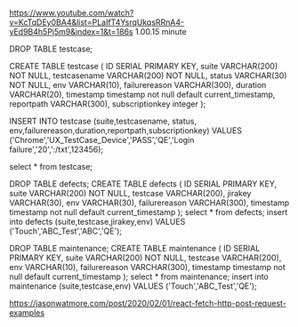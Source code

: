 https://www.youtube.com/watch?v=KcTqDEy0BA4&list=PLaIfT4YsrqUkqsRRnA4-yEd9B4h5Pj5m9&index=1&t=186s
1.00.15 minute

DROP TABLE testcase;

CREATE TABLE testcase (
ID SERIAL PRIMARY KEY,
suite VARCHAR(200) NOT NULL,
testcasename VARCHAR(200) NOT NULL,
status VARCHAR(30) NOT NULL,
env VARCHAR(10),
failurereason VARCHAR(300),
duration VARCHAR(20),
timestamp timestamp not null default current_timestamp,
reportpath VARCHAR(300),
subscriptionkey integer
);

INSERT INTO testcase
(suite,testcasename, status, env,failurereason,duration,reportpath,subscriptionkey)
VALUES
('Chrome','UX_TestCase_Device','PASS','QE','Login failure','20',':/txt',123456);

select \* from testcase;

DROP TABLE defects;
CREATE TABLE defects (
ID SERIAL PRIMARY KEY,
suite VARCHAR(200) NOT NULL,
testcase VARCHAR(200),
jirakey VARCHAR(30),
env VARCHAR(30),
failurereason VARCHAR(300),
timestamp timestamp not null default current_timestamp
);
select \* from defects;
insert into defects (suite,testcase,jirakey,env) VALUES ('Touch','ABC_Test','ABC','QE');

DROP TABLE maintenance;
CREATE TABLE maintenance (
ID SERIAL PRIMARY KEY,
suite VARCHAR(200) NOT NULL,
testcase VARCHAR(200),
env VARCHAR(10),
failurereason VARCHAR(300),
timestamp timestamp not null default current_timestamp
);
select \* from maintenance;
insert into maintenance (suite,testcase,env) VALUES ('Touch','ABC_Test','QE');

https://jasonwatmore.com/post/2020/02/01/react-fetch-http-post-request-examples
